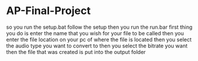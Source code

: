 # AP-Final-Project
so you run the setup.bat
 follow the setup then you run the run.bar 
first thing you do is enter the name that you wish for your file to be called
 then you enter the file location on your pc of where the file is located
 then you select the audio type you want to convert to 
then you select the bitrate you want
 then the file that was created is put into the output folder
